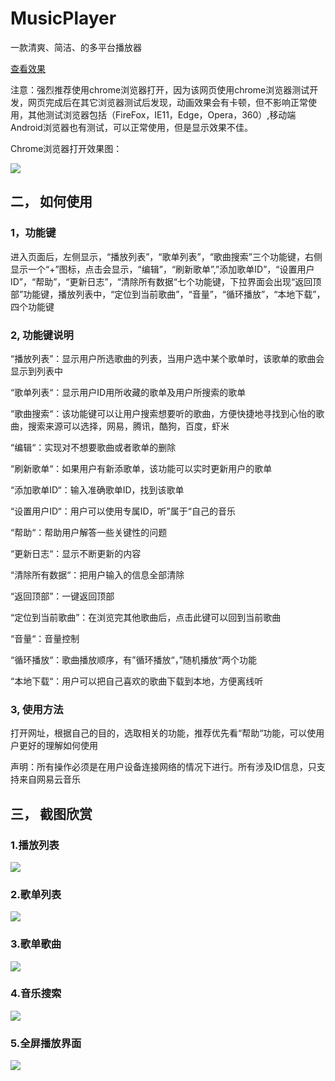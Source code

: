 # MusicPlayer

一款清爽、简洁、的多平台播放器

[查看效果](https://oleolema.github.io/MusicPlayer/)

注意：强烈推荐使用chrome浏览器打开，因为该网页使用chrome浏览器测试开发，网页完成后在其它浏览器测试后发现，动画效果会有卡顿，但不影响正常使用，其他测试浏览器包括（FireFox，IE11，Edge，Opera，360）,移动端Android浏览器也有测试，可以正常使用，但是显示效果不佳。

Chrome浏览器打开效果图：

 ![](http://ss1.sinaimg.cn/large/005LtChLgy1g6ngofga6kj30fe08n7ao.jpg)
 
## 二，	如何使用
### 1，功能键

进入页面后，左侧显示，“播放列表”，“歌单列表”，“歌曲搜索”三个功能键，右侧显示一个“+”图标，点击会显示，“编辑”，“刷新歌单”,”添加歌单ID”，“设置用户ID”，“帮助”，“更新日志”，“清除所有数据“七个功能键，下拉界面会出现“返回顶部”功能键，播放列表中，“定位到当前歌曲”，“音量”，“循环播放”，“本地下载”，四个功能键

### 2, 功能键说明

“播放列表”：显示用户所选歌曲的列表，当用户选中某个歌单时，该歌单的歌曲会显示到列表中

“歌单列表“：显示用户ID用所收藏的歌单及用户所搜索的歌单

“歌曲搜索“：该功能键可以让用户搜索想要听的歌曲，方便快捷地寻找到心怡的歌曲，搜索来源可以选择，网易，腾讯，酷狗，百度，虾米

“编辑“：实现对不想要歌曲或者歌单的删除

“刷新歌单“：如果用户有新添歌单，该功能可以实时更新用户的歌单

“添加歌单ID“：输入准确歌单ID，找到该歌单

“设置用户ID“：用户可以使用专属ID，听”属于“自己的音乐

“帮助“：帮助用户解答一些关键性的问题

“更新日志“：显示不断更新的内容

“清除所有数据“：把用户输入的信息全部清除

“返回顶部”：一键返回顶部

“定位到当前歌曲”：在浏览完其他歌曲后，点击此键可以回到当前歌曲

“音量“：音量控制

“循环播放“：歌曲播放顺序，有”循环播放“，”随机播放“两个功能

“本地下载“：用户可以把自己喜欢的歌曲下载到本地，方便离线听

### 3,  使用方法
打开网址，根据自己的目的，选取相关的功能，推荐优先看“帮助“功能，可以使用户更好的理解如何使用

声明：所有操作必须是在用户设备连接网络的情况下进行。所有涉及ID信息，只支持来自网易云音乐

## 三，	截图欣赏
### 1.播放列表
![](http://ss1.sinaimg.cn/large/005LtChLgy1g6nh0m40j7j30fe08nmyr.jpg)
### 2.歌单列表
 ![](http://ss1.sinaimg.cn/large/005LtChLgy1g6ngwyx5dzj30fe08n79c.jpg)
### 3.歌单歌曲
 ![](http://ss1.sinaimg.cn/large/005LtChLgy1g6ngx20ht4j30fe08nq51.jpg)
### 4.音乐搜索
 ![](http://ss1.sinaimg.cn/large/005LtChLgy1g6ngx57bqrj30fe08ngnl.jpg)
### 5.全屏播放界面
 ![](http://ss1.sinaimg.cn/large/005LtChLgy1g6ngx8m8zoj30fe08n427.jpg)


